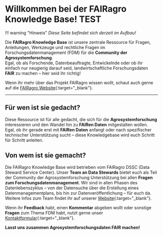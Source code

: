 # Willkommen bei der FAIRagro Knowledge Base! TEST


!!! warning "Hinweis" 
    _Diese Seite befindet sich derzeit im Aufbau!_


Die **FAIRagro Knowledge Base** ist unsere zentrale Ressource für Fragen, Anleitungen, Werkzeuge und rechtliche Fragen im Forschungsdatenmanagement (FDM) für die **Community der Agrosystemforschung**.  
Egal, ob als Forschende, Datenbeauftragte, Entwickelnde oder ob ihr einfach nur neugierig darauf seid, landwirtschaftliche Forschungsdaten **FAIR** zu machen – hier seid ihr richtig!

Wenn ihr mehr über das Projekt FAIRagro wissen wollt, schaut auch gerne auf die [FAIRagro Website](https://fairagro.net){:target="_blank"}.

---

## Für wen ist sie gedacht?
Diese Ressource ist für alle gedacht, die sich für die **Agrosystemforschung** interessieren und den Wandel hin zu **FAIRen Daten** mitgestalten wollen.  
Egal, ob ihr gerade erst mit **FAIRen Daten** anfangt oder nach spezifischer technischer Unterstützung sucht – diese Knowledgebase wird euch Schritt für Schritt anleiten.


## Von wem ist sie gemacht?
Die FAIRagro Knowledge Base wird betrieben vom FAIRagro DSSC (Data Steward Service Center).
Unser **Team an Data Stewards** bietet euch als Teil der Community der Agrosystemforschung Unterstützung bei allen **Fragen zum Forschungsdatenmanagement**.
Wir sind in allen Phasen des Datenlebenszyklus – von der Datensuche über die Erstellung eines Datenmanagementplans, bis hin zur Datenveröffentlichung – für euch da.  
Weitere Infos zum Team findet ihr auf unserer [Website](https://fairagro.net/helpdesk/){:target="_blank"}.

Wenn ihr **Feedback** habt, einen **Kommentar** abgeben wollt oder sonstige **Fragen** zum Thema FDM habt, nutzt gerne unser [Kontaktformular](https://fairagro.net/helpdesk/#helpdesk-form){:target="_blank"}.

**Lasst uns zusammen Agrosystemforschungsdaten FAIR machen!**
